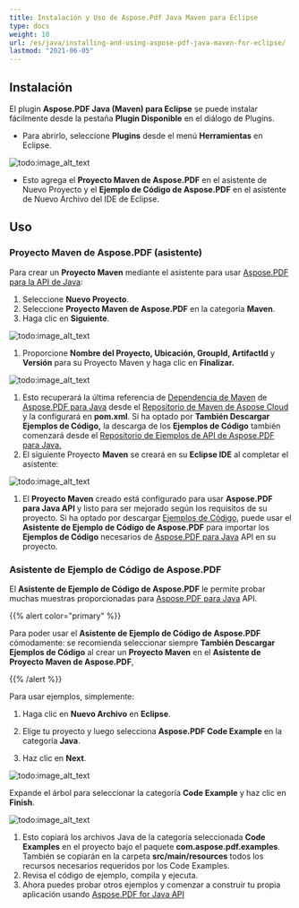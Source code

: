 ```yaml
---
title: Instalación y Uso de Aspose.Pdf Java Maven para Eclipse
type: docs
weight: 10
url: /es/java/installing-and-using-aspose-pdf-java-maven-for-eclipse/
lastmod: "2021-06-05"
---
```


## Instalación

El plugin **Aspose.PDF Java (Maven) para Eclipse** se puede instalar fácilmente desde la pestaña **Plugin Disponible** en el diálogo de Plugins.

- Para abrirlo, seleccione **Plugins** desde el menú **Herramientas** en Eclipse.

![todo:image_alt_text](https://i.imgur.com/PCMRMUT.png)

- Esto agrega el **Proyecto Maven de Aspose.PDF** en el asistente de Nuevo Proyecto y el **Ejemplo de Código de Aspose.PDF** en el asistente de Nuevo Archivo del IDE de Eclipse.

## Uso

### Proyecto Maven de Aspose.PDF (asistente)

Para crear un **Proyecto Maven** mediante el asistente para usar [Aspose.PDF para la API de Java](http://www.aspose.com/java/pdf-component.aspx):

1. Seleccione **Nuevo Proyecto**.
1. Seleccione **Proyecto Maven de Aspose.PDF** en la categoría **Maven**.
1. Haga clic en **Siguiente**.

![todo:image_alt_text](https://i.imgur.com/6iywqND.png)

1. Proporcione **Nombre del Proyecto, Ubicación, GroupId, ArtifactId** y **Versión** para su Proyecto Maven y haga clic en **Finalizar.**

![todo:image_alt_text](https://i.imgur.com/zURjIn1.png)

1. Esto recuperará la última referencia de [Dependencia de Maven](https://repository.aspose.com/webapp/#/artifacts/browse/tree/General/repo/com/aspose/aspose-pdf/) de [Aspose.PDF para Java](http://www.aspose.com/java/pdf-component.aspx) desde el [Repositorio de Maven de Aspose Cloud](https://repository.aspose.com/webapp/#/artifacts/browse/tree/General/repo) y la configurará en **pom.xml**. Si ha optado por **También Descargar Ejemplos de Código,** la descarga de los **Ejemplos de Código** también comenzará desde el [Repositorio de Ejemplos de API de Aspose.PDF para Java.](https://github.com/aspose-pdf/Aspose.PDF-for-Java/tree/master/Examples)
1. El siguiente Proyecto **Maven** se creará en su **Eclipse IDE** al completar el asistente:

![todo:image_alt_text](https://i.imgur.com/xRfHrku.png)

1. El **Proyecto Maven** creado está configurado para usar **Aspose.PDF para Java API** y listo para ser mejorado según los requisitos de su proyecto. Si ha optado por descargar [Ejemplos de Código](https://github.com/aspose-pdf/Aspose.PDF-for-Java/tree/master/Examples), puede usar el **Asistente de Ejemplo de Código de Aspose.PDF** para importar los **Ejemplos de Código** necesarios de [Aspose.PDF para Java](http://www.aspose.com/java/pdf-component.aspx) API en su proyecto.

### Asistente de Ejemplo de Código de Aspose.PDF

El **Asistente de Ejemplo de Código de Aspose.PDF** le permite probar muchas muestras proporcionadas para [Aspose.PDF para Java](http://www.aspose.com/java/pdf-component.aspx) API.

{{% alert color="primary" %}}

Para poder usar el **Asistente de Ejemplo de Código de Aspose.PDF** cómodamente: se recomienda seleccionar siempre **También Descargar Ejemplos de Código** al crear un **Proyecto Maven** en el **Asistente de Proyecto Maven de Aspose.PDF**,

{{% /alert %}}

Para usar ejemplos, simplemente:

1. Haga clic en **Nuevo Archivo** en **Eclipse**.

1. Elige tu proyecto y luego selecciona **Aspose.PDF Code Example** en la categoría **Java**.
1. Haz clic en **Next**.

![todo:image_alt_text](https://i.imgur.com/AuWybe8.png)

 Expande el árbol para seleccionar la categoría **Code Example** y haz clic en **Finish**.

![todo:image_alt_text](https://i.imgur.com/PToFZjJ.png)

1. Esto copiará los archivos Java de la categoría seleccionada **Code Examples** en el proyecto bajo el paquete **com.aspose.pdf.examples**. También se copiarán en la carpeta **src/main/resources** todos los recursos necesarios requeridos por los Code Examples.
1. Revisa el código de ejemplo, compila y ejecuta.
1. Ahora puedes probar otros ejemplos y comenzar a construir tu propia aplicación usando [Aspose.PDF for Java API](http://www.aspose.com/java/pdf-component.aspx)